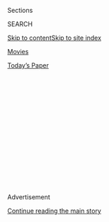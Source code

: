 <div id="app">

<div>

<div>

<div>

<div class="NYTAppHideMasthead css-1q2w90k e1suatyy0">

<div class="section css-ui9rw0 e1suatyy2">

<div class="css-eph4ug er09x8g0">

<div class="css-6n7j50">

</div>

<span class="css-1dv1kvn">Sections</span>

<div class="css-10488qs">

<span class="css-1dv1kvn">SEARCH</span>

</div>

[Skip to content](#site-content)[Skip to site
index](#site-index)

</div>

<div id="masthead-section-label" class="css-1wr3we4 eaxe0e00">

[Movies](https://www.nytimes3xbfgragh.onion/section/movies)

</div>

<div class="css-10698na e1huz5gh0">

</div>

</div>

<div id="masthead-bar-one" class="section hasLinks css-15hmgas e1csuq9d3">

<div class="css-uqyvli e1csuq9d0">

</div>

<div class="css-1uqjmks e1csuq9d1">

</div>

<div class="css-9e9ivx">

[](https://myaccount.nytimes3xbfgragh.onion/auth/login?response_type=cookie&client_id=vi)

</div>

<div class="css-1bvtpon e1csuq9d2">

[Today’s
Paper](https://www.nytimes3xbfgragh.onion/section/todayspaper)

</div>

</div>

</div>

</div>

<div data-aria-hidden="false">

<div id="site-content" data-role="main">

<div>

<div class="css-1aor85t" style="opacity:0.000000001;z-index:-1;visibility:hidden">

<div class="css-1hqnpie">

<div class="css-epjblv">

<span class="css-17xtcya">[Movies](/section/movies)</span><span class="css-x15j1o">|</span><span class="css-fwqvlz">Farewell,
FilmStruck: A Bittersweet Guide to the Movies to Catch Before It’s
Gone</span>

</div>

<div class="css-k008qs">

<div class="css-1iwv8en">

<span class="css-18z7m18"></span>

<div>

</div>

</div>

<span class="css-1n6z4y">https://nyti.ms/2CNEtpg</span>

<div class="css-1705lsu">

<div class="css-4xjgmj">

<div class="css-4skfbu" data-role="toolbar" data-aria-label="Social Media Share buttons, Save button, and Comments Panel with current comment count" data-testid="share-tools">

  - 
  - 
  - 
  - 
    
    <div class="css-6n7j50">
    
    </div>

  - 
  - 

</div>

</div>

</div>

</div>

</div>

</div>

<div class="css-13pd83m">

</div>

<div id="top-wrapper" class="css-1sy8kpn">

<div id="top-slug" class="css-l9onyx">

Advertisement

</div>

[Continue reading the main
story](#after-top)

<div class="ad top-wrapper" style="text-align:center;height:100%;display:block;min-height:250px">

<div id="top" class="place-ad" data-position="top" data-size-key="top">

</div>

</div>

<div id="after-top">

</div>

</div>

<div id="sponsor-wrapper" class="css-1hyfx7x">

<div id="sponsor-slug" class="css-19vbshk">

Supported by

</div>

[Continue reading the main
story](#after-sponsor)

<div id="sponsor" class="ad sponsor-wrapper" style="text-align:center;height:100%;display:block">

</div>

<div id="after-sponsor">

</div>

</div>

<div class="css-1vkm6nb ehdk2mb0">

# Farewell, FilmStruck: A Bittersweet Guide to the Movies to Catch Before It’s Gone

</div>

<div class="css-79elbk" data-testid="photoviewer-wrapper">

<div class="css-z3e15g" data-testid="photoviewer-wrapper-hidden">

</div>

<div class="css-1a48zt4 ehw59r15" data-testid="photoviewer-children">

![<span class="css-16f3y1r e13ogyst0" data-aria-hidden="true">Clockwise
from top left, Orson Welles in “Mr. Arkadin,” Jitka Cerhová and Ivana
Karbanová in “Daisies,” Paul McGann and Richard E. Grant in “Withnail
and I” and Maggie Cheung and Tony Leung Chiu-wai in “In the Mood for
Love.”</span><span class="css-cnj6d5 e1z0qqy90" itemprop="copyrightHolder"><span class="css-1ly73wi e1tej78p0">Credit...</span><span><span>Clockwise
from top left, Filmorsa, Filmové studio Barrandov, Cineplex-Odeon Films
and Block 2
Pictures</span></span></span>](https://static01.graylady3jvrrxbe.onion/images/2018/10/30/arts/30filmstruck-grid/30filmstruck-grid-articleLarge.jpg?quality=75&auto=webp&disable=upscale)

</div>

</div>

<div class="css-xt80pu e12qa4dv0">

<div class="css-18e8msd">

<div class="css-vp77d3 epjyd6m0">

<div class="css-1baulvz">

By <span class="css-1baulvz last-byline" itemprop="name">The New York
Times</span>

</div>

</div>

  - Oct. 29,
    2018

  - 
    
    <div class="css-4xjgmj">
    
    <div class="css-d8bdto" data-role="toolbar" data-aria-label="Social Media Share buttons, Save button, and Comments Panel with current comment count" data-testid="share-tools">
    
      - 
      - 
      - 
      - 
        
        <div class="css-6n7j50">
        
        </div>
    
      - 
      - 
    
    </div>
    
    </div>

</div>

</div>

<div class="section meteredContent css-1r7ky0e" name="articleBody" itemprop="articleBody">

<div class="css-1fanzo5 StoryBodyCompanionColumn">

<div class="css-53u6y8">

On Friday, classic movie lovers and art house buffs received some
devastating news: [FilmStruck](https://www.filmstruck.com/us/), the
streaming service partnership between Turner Classic Movies and the
Criterion Collection library, is shutting down for good on Nov. 30.

Since its debut two years ago, FilmStruck has offered its subscribers a
wealth of cinephile delights: carefully curated retrospectives and
themed collections; bonus features, including movie introductions from
TCM hosts; and guest programming from the likes of Barry Jenkins and
Rebecca Miller. To say that it will be missed by its “loyal” but “niche”
fan base — as Turner and Warner Bros. Digital described subscribers
[when announcing their
decision](https://variety.com/2018/digital/news/filmstruck-shutdown-warnermedia-turner-1202998364/)
— is an understatement.

\[[*Filmstruck might be leaving us, but you can find recommendations for
hundreds of movies to stream, on
Watching.*](https://www.nytimes3xbfgragh.onion/watching)\]

If, like us, you are in mourning, the best way to cope is by taking full
advantage now of those films you’ve had sitting in your queue, waiting
to be discovered (or re-discovered). Want recommendations? We reached
out to a bunch of our reporters, editors and regular contributors to
find out which films they would miss most. Below, they bid farewell and
pick their favorites — all of which are currently on FilmStruck but not
on other major services. Don’t [stress yourself out too
much](https://twitter.com/aliciamalone/status/1056955367878348800) as
you binge these next few weeks. (Where relevant, dates reflect the year
of a film’s foreign release.) *— AISHA HARRIS*

</div>

</div>

<div class="css-1fanzo5 StoryBodyCompanionColumn">

<div class="css-53u6y8">

## ‘What Price Hollywood?’ (1932)

</div>

</div>

<div class="css-79elbk" data-testid="photoviewer-wrapper">

<div class="css-z3e15g" data-testid="photoviewer-wrapper-hidden">

</div>

<div class="css-1a48zt4 ehw59r15" data-testid="photoviewer-children">

![<span class="css-16f3y1r e13ogyst0" data-aria-hidden="true">Constance
Bennett and Lowell Sherman in “What Price
Hollywood?”</span><span class="css-cnj6d5 e1z0qqy90" itemprop="copyrightHolder"><span class="css-1ly73wi e1tej78p0">Credit...</span><span>RKO
Pathé</span></span>](https://static01.graylady3jvrrxbe.onion/images/2018/10/30/arts/30filmstruck-whatprice/merlin_146051625_d28d8ce0-571c-484f-ad76-e75def21b885-articleLarge.jpg?quality=75&auto=webp&disable=upscale)

</div>

</div>

<div class="css-1fanzo5 StoryBodyCompanionColumn">

<div class="css-53u6y8">

FilmStruck has never been simply a repository of classics from the
Criterion Collection and the TCM archive, and it hasn’t relied on a
janky algorithm to anticipate what viewers want. The service is
thoughtfully curated, making it possible to create and screen your own
personal film festivals at home and put the work of certain directors,
actors and movements in context.

If you saw the new Bradley Cooper-directed “[A Star Is
Born](https://www.nytimes3xbfgragh.onion/2018/10/03/movies/a-star-is-born-review-lady-gaga-bradley-cooper.html),”
for example, you could not only compare the three previous versions on
FilmStruck, you could also look at their precursor, “What Price
Hollywood?,” which is more or less a dry run for the same story.
Directed by George Cukor, who went on to make the definitive “A Star is
Born” with Judy Garland 22 years later, the film is about a Brown Derby
waitress (Constance Bennett) with the moxie to persuade a hard-drinking
director (Lowell Sherman) to give her a shot as an actress. She rockets
to stardom as he sinks into addiction. Future versions put more meat on
the bone, but Bennett’s zesty performance is notable for being more
confident and assertive than that of others in the role. She needs the
door opened only a crack. *— SCOTT
TOBIAS*

## ‘Zero for Conduct’ (1933)

</div>

</div>

<div class="css-79elbk" data-testid="photoviewer-wrapper">

<div class="css-z3e15g" data-testid="photoviewer-wrapper-hidden">

</div>

<div class="css-1a48zt4 ehw59r15" data-testid="photoviewer-children">

<div class="css-1xdhyk6 erfvjey0">

<span class="css-1ly73wi e1tej78p0">Image</span>

<div class="css-zjzyr8">

<div data-testid="lazyimage-container" style="height:326.7333333333333px">

</div>

</div>

</div>

<span class="css-16f3y1r e13ogyst0" data-aria-hidden="true">A scene from
“Zero for
Conduct.”</span><span class="css-cnj6d5 e1z0qqy90" itemprop="copyrightHolder"><span class="css-1ly73wi e1tej78p0">Credit...</span><span>Comptoir
Français de Distribution de Films Franfilmdis</span></span>

</div>

</div>

<div class="css-1fanzo5 StoryBodyCompanionColumn">

<div class="css-53u6y8">

When I was a misfit movie-mad kid from Jersey, my wonderful aunt Peggy
would invite me to “the city” and take me to museums and cinemas. With
her, at the MoMA bookshop in 1972, when I was 12, I bought my first
hardcover movie book: a biography of the French renegade filmmaker Jean
Vigo. His pictures, only four in all, anarchic and tender, subversive
and romantic, had not yet been seen by me. They were rarely shown in my
neck of the woods. So I just read about them, obsessively.

</div>

</div>

<div class="css-1fanzo5 StoryBodyCompanionColumn">

<div class="css-53u6y8">

Then a library a few towns away announced a screening of “Zero For
Conduct,” and I begged my dad to take me. We got there and learned the
print was too damaged to run; another film was substituted. I burst into
tears. Jeez, my poor dad.

Today, on FilmStruck’s Criterion Channel, you can watch all of Vigo’s
filmography, beautifully restored, at the touch of a button. How spoiled
my 12-year-old self would have felt\! And he would’ve been even angrier
than I am now that some bean counter has deemed FilmStruck an expendable
corporate asset. *— GLENN
KENNY*

## ‘Floating Clouds’ (1955)

</div>

</div>

<div class="css-79elbk" data-testid="photoviewer-wrapper">

<div class="css-z3e15g" data-testid="photoviewer-wrapper-hidden">

</div>

<div class="css-1a48zt4 ehw59r15" data-testid="photoviewer-children">

<div class="css-1xdhyk6 erfvjey0">

<span class="css-1ly73wi e1tej78p0">Image</span>

<div class="css-zjzyr8">

<div data-testid="lazyimage-container" style="height:287.4222222222222px">

</div>

</div>

</div>

<span class="css-16f3y1r e13ogyst0" data-aria-hidden="true">Masayuki
Mori, left, and Hideko Takamine in “Floating
Clouds.”</span><span class="css-cnj6d5 e1z0qqy90" itemprop="copyrightHolder"><span class="css-1ly73wi e1tej78p0">Credit...</span><span>Toho
Company</span></span>

</div>

</div>

<div class="css-1fanzo5 StoryBodyCompanionColumn">

<div class="css-53u6y8">

Forget what’s streaming elsewhere — when FilmStruck goes, so will movies
that are tough to find on physical video, including Rainer Werner
Fassbinder’s “Querelle” and Ernst Lubitsch’s “Cluny Brown.” Credit to
the indispensable classic-movie maven Farran Smith Nehme [for
noting](https://twitter.com/selfstyledsiren/status/1055844790049427456)
that the films of the great Japanese director Mikio Naruse will be one
of the biggest voids. Catch his work now, or you may wait years.

Naruse’s “Floating Clouds,” never released on DVD in the United States,
is an ideal introduction to his unusually pure brand of despair. It
begins in 1946, when Yukiko (Hideko Takamine), repatriated to Japan,
returns to Tomioka (Masayuki Mori), with whom she had an affair in
Indochina during the war. She continues to love him, despite his refusal
to divorce his wife, his drunkenness, his negligible work prospects and
his willingness to cheat on and exploit her. And perhaps in their shared
hopelessness, they are well matched. Immaculately lit and performed, the
movie captures the anguish of the postwar milieu so piercingly that you
can almost feel it in your bones. *— BEN
KENIGSBERG*

</div>

</div>

<div class="css-1fanzo5 StoryBodyCompanionColumn">

<div class="css-53u6y8">

## ‘Mr. Arkadin’ (1955)

</div>

</div>

<div class="css-79elbk" data-testid="photoviewer-wrapper">

<div class="css-z3e15g" data-testid="photoviewer-wrapper-hidden">

</div>

<div class="css-1a48zt4 ehw59r15" data-testid="photoviewer-children">

<div class="css-1xdhyk6 erfvjey0">

<span class="css-1ly73wi e1tej78p0">Image</span>

<div class="css-zjzyr8">

<div data-testid="lazyimage-container" style="height:288.06666666666666px">

</div>

</div>

</div>

<span class="css-16f3y1r e13ogyst0" data-aria-hidden="true">Orson Welles
in “Mr.
Arkadin.”</span><span class="css-cnj6d5 e1z0qqy90" itemprop="copyrightHolder"><span class="css-1ly73wi e1tej78p0">Credit...</span><span>Filmorsa</span></span>

</div>

</div>

<div class="css-1fanzo5 StoryBodyCompanionColumn">

<div class="css-53u6y8">

I’ve been aiming to be an Orson Welles completist. Wish me luck: So much
went unfinished in the director’s career, and so many of his films were
cut and cut again in wildly different ways, that much of his art was
left in “Is this what he wanted?” fragments.

\[[*A new Orson Welles movie is coming to Netflix. Read about his films
streaming right
now.*](https://www.nytimes3xbfgragh.onion/2018/10/31/movies/orson-welles-netflix.html)\]

A blind spot for me until recently was his 1955 film “Mr. Arkadin,”
which seemed the ultimate example of a feature that was in constant flux
and remix. It concerns a wealthy amnesiac (Welles, hidden behind makeup
and a fancy beard) who hires a smuggler (Robert Arden) to investigate
his past. As the FilmStruck countdown clock was ticking, I finally
caught up with it. It’s a gorgeously shot and invigorating journey down
a Cold War rabbit hole. If you truly want to dive off the deep end,
FilmStruck is the only place offering Criterion’s assemblage of three
cuts of the movie, including the “Comprehensive Version” I watched, for
which film scholars and archivists tried to assemble it to Welles’s
wishes, based on later statements he made about it, among other factors.
*— MEKADO
MURPHY*

## ‘Daisies’ (1966)

</div>

</div>

<div class="css-79elbk" data-testid="photoviewer-wrapper">

<div class="css-z3e15g" data-testid="photoviewer-wrapper-hidden">

</div>

<div class="css-1a48zt4 ehw59r15" data-testid="photoviewer-children">

<div class="css-1xdhyk6 erfvjey0">

<span class="css-1ly73wi e1tej78p0">Image</span>

<div class="css-zjzyr8">

<div data-testid="lazyimage-container" style="height:257.77777777777777px">

</div>

</div>

</div>

<span class="css-16f3y1r e13ogyst0" data-aria-hidden="true">Jitka
Cerhova, left, and Ivana Karbanova in
“Daisies.”</span><span class="css-cnj6d5 e1z0qqy90" itemprop="copyrightHolder"><span class="css-1ly73wi e1tej78p0">Credit...</span><span>Filmové
studio Barrandov</span></span>

</div>

</div>

<div class="css-1fanzo5 StoryBodyCompanionColumn">

<div class="css-53u6y8">

In my teens and twenties, I was the kind of film buff who haunted
repertory theaters, worked at a video store and obsessively watched
Turner Classic Movies. But even I didn’t hear about Vera Chytilova’s
social satire “Daisies” until 2012, when the Criterion Collection put it
on DVD as part of its “Pearls of the Czech New Wave” box set.

A breezy 76 minutes of mostly plotless yet breathtakingly imaginative
avant-garde comedy, “Daisies” follows two women, both named Marie
(played by Jitka Cerhova and Ivana Karbanova) as they spend their days
giggling together, changing clothes, spreading mischief and baffling
men. Chytilova doesn’t indulge in free-form quirkiness for its own sake.
The movie is a puckish poke at authoritarianism of all stripes, from the
patriarchy to the Iron Curtain bureaucracy. It is also a salute to
sisterhood, celebrating the bond between two best friends who can
withstand any oppression so long as they’re side by side. It’s the kind
of little-known world cinema classic FilmStruck was created to spotlight
— not only making it available, but putting it into context. *— NOEL
MURRAY*

## ‘Mouchette’ (1967)

</div>

</div>

<div class="css-79elbk" data-testid="photoviewer-wrapper">

<div class="css-z3e15g" data-testid="photoviewer-wrapper-hidden">

</div>

<div class="css-1a48zt4 ehw59r15" data-testid="photoviewer-children">

<div class="css-1xdhyk6 erfvjey0">

<span class="css-1ly73wi e1tej78p0">Image</span>

<div class="css-zjzyr8">

<div data-testid="lazyimage-container" style="height:273.2444444444444px">

</div>

</div>

</div>

<span class="css-16f3y1r e13ogyst0" data-aria-hidden="true">Nadine
Nortier in
“Mouchette.”</span><span class="css-cnj6d5 e1z0qqy90" itemprop="copyrightHolder"><span class="css-1ly73wi e1tej78p0">Credit...</span><span>Argos
Films</span></span>

</div>

</div>

<div class="css-1fanzo5 StoryBodyCompanionColumn">

<div class="css-53u6y8">

I came to Robert Bresson in my mid-30s, late (for now) in my cinematic
education. But maybe it was better that way. How wonderful to discover
as an adult, and on one’s own, such a singular and mature vision\! The
experience changed my understanding of cinema, which I hadn’t thought
possible. And knowing Bresson’s work felt like knowing a sacred name
that only the initiates of some secret order are permitted to pronounce:
To meet a fellow admirer was to meet someone who understood something
essential, and not only about film.

Jean-Luc Godard wrote that “Robert Bresson is French cinema, as
Dostoyevsky is the Russian novel and Mozart is German music.” He wasn’t
wrong. But Bresson would no doubt reject Godard’s comparisons — and
definitely my own analogies — because he was interested in presenting
things only as they are, stripped to their barest, most essential forms.
“Mouchette” is Bresson at the height of his powers, released the year
after his “Au Hasard Balthazar” practically reinvented cinema. Like
“Balthazar,” it is a cleareyed tragedy about the suffering of women
among cruel and small-minded provincials. And speaking of tragedy, it is
streaming only on FilmStruck. *— AUSTIN CONSIDINE*

## ‘Day for Night’ (1973)

</div>

</div>

<div class="css-79elbk" data-testid="photoviewer-wrapper">

<div class="css-z3e15g" data-testid="photoviewer-wrapper-hidden">

</div>

<div class="css-1a48zt4 ehw59r15" data-testid="photoviewer-children">

<div class="css-1xdhyk6 erfvjey0">

<span class="css-1ly73wi e1tej78p0">Image</span>

<div class="css-zjzyr8">

<div data-testid="lazyimage-container" style="height:232px">

</div>

</div>

</div>

<span class="css-16f3y1r e13ogyst0" data-aria-hidden="true">Jean-Pierre
Léaud in “Day for
Night.”</span><span class="css-cnj6d5 e1z0qqy90" itemprop="copyrightHolder"><span class="css-1ly73wi e1tej78p0">Credit...</span><span>Les
Films du Carrosse</span></span>

</div>

</div>

<div class="css-1fanzo5 StoryBodyCompanionColumn">

<div class="css-53u6y8">

I was 11 years old the first time I saw François Truffaut’s “Day For
Night.” It was airing late one night on A\&E, which once stood for “Arts
& Entertainment,” and was programmed accordingly (not that “Storage
Wars” isn’t art). I recognized the title from Roger Ebert’s “Movie
Home Companion”; he had given it four stars and called it “not only the
best movie ever made about the movies” but “also a great entertainment.”

That was about all I needed to hear, and although I had never watched a
foreign film before, I programmed the VCR (I’m aware of how much that
phrase dates me) and gave it a look after school the next day. There was
something so warm and welcoming about Truffaut’s chronicle of the making
of a movie that the subtitles didn’t even matter; it spoke a language I
understood, which was the love of cinema. And in that way, it’s the
quintessential FilmStruck movie — foreign but approachable, decades old
but fresh and alive, pulsing with affection for the art of movies and
all of their possibilities. *— JASON BAILEY*

## ‘Alambrista\!’ (1977)

</div>

</div>

<div class="css-79elbk" data-testid="photoviewer-wrapper">

<div class="css-z3e15g" data-testid="photoviewer-wrapper-hidden">

</div>

<div class="css-1a48zt4 ehw59r15" data-testid="photoviewer-children">

<div class="css-1xdhyk6 erfvjey0">

<span class="css-1ly73wi e1tej78p0">Image</span>

<div class="css-zjzyr8">

<div data-testid="lazyimage-container" style="height:232px">

</div>

</div>

</div>

<span class="css-16f3y1r e13ogyst0" data-aria-hidden="true">Domingo
Ambriz in
“Alambrista\!”</span><span class="css-cnj6d5 e1z0qqy90" itemprop="copyrightHolder"><span class="css-1ly73wi e1tej78p0">Credit...</span><span>Filmhaus</span></span>

</div>

</div>

<div class="css-1fanzo5 StoryBodyCompanionColumn">

<div class="css-53u6y8">

I’m going to miss how easy it was to discover on FilmStruck the movies I
had previously only read about. Alongside the most recognizable names in
international and independent cinema were lesser-known gems from around
the world and from our own backyard, as is the case with Robert M.
Young’s “Alambrista\!”

A low-budget film, “Alambrista” follows Roberto (Domingo Ambriz), a
young Mexican man who crosses the border to find work in the United
States to support his new family. He faces the Sisyphean task of
scraping together money and evading law enforcement officers looking to
deport undocumented laborers. Roberto’s journey is often heartbreaking,
only occasionally rewarding. “Alambrista\!” won the Caméra d’Or at the
1978 Cannes Film Festival for its hand-held camerawork, and it opened
the door for other Chicano movies like Gregory Nava’s “El Norte” and
Luis Valdez’s “Zoot Suit.” I’m sorry to lose a source for rarities like
“Alambrista\!” *— MONICA
CASTILLO*

## ‘Withnail and I’ (1987)

</div>

</div>

<div class="css-79elbk" data-testid="photoviewer-wrapper">

<div class="css-z3e15g" data-testid="photoviewer-wrapper-hidden">

</div>

<div class="css-1a48zt4 ehw59r15" data-testid="photoviewer-children">

<div class="css-1xdhyk6 erfvjey0">

<span class="css-1ly73wi e1tej78p0">Image</span>

<div class="css-zjzyr8">

<div data-testid="lazyimage-container" style="height:217.82222222222222px">

</div>

</div>

</div>

<span class="css-16f3y1r e13ogyst0" data-aria-hidden="true">Paul McGann,
left and Richard E. Grant in “Withnail and
I.”</span><span class="css-cnj6d5 e1z0qqy90" itemprop="copyrightHolder"><span class="css-1ly73wi e1tej78p0">Credit...</span><span>Cineplex-Odeon
Films</span></span>

</div>

</div>

<div class="css-1fanzo5 StoryBodyCompanionColumn">

<div class="css-53u6y8">

Like many before me, I first discovered the 1987 dark comedy “Withnail
and I” back in the VHS days, after hearing countless people mimicking
Richard E. Grant’s gloriously slurred belligerence. (“We want the finest
wines available to humanity\! We want them here and we want them now\!”)
The role of Withnail — a flamboyant alcoholic and failing actor —
launched Grant’s career, and it’s still a knockout.

This permanently snockered man-child is on the verge of 30, but he is
hopelessly incapable of meeting life’s baseline requirements: paying his
rent, feeding himself, even changing his underwear. Drinks, however, are
always a possibility. (No one can match his unquenchable, suicidal
thirst, although many tried in college drinking games, subbing vinegar
for lighter fluid in one particular scene.) At the end of this hilarious
lost weekend in the country, we realize, along with his former
partner-in-crime Marwood (Paul McGann), that we must leave the Withnails
of the world behind if we ever hope to grow up. First, though, one more
rewatch. *— JENNIFER
VINEYARD*  

## ‘Naked’ (1993)

</div>

</div>

<div class="css-79elbk" data-testid="photoviewer-wrapper">

<div class="css-z3e15g" data-testid="photoviewer-wrapper-hidden">

</div>

<div class="css-1a48zt4 ehw59r15" data-testid="photoviewer-children">

<div class="css-1xdhyk6 erfvjey0">

<span class="css-1ly73wi e1tej78p0">Image</span>

<div class="css-zjzyr8">

<div data-testid="lazyimage-container" style="height:251.33333333333331px">

</div>

</div>

</div>

<span class="css-16f3y1r e13ogyst0" data-aria-hidden="true">David
Thewlis and Lesley Sharp in
“Naked.”</span><span class="css-cnj6d5 e1z0qqy90" itemprop="copyrightHolder"><span class="css-1ly73wi e1tej78p0">Credit...</span><span>Thin
Man Films</span></span>

</div>

</div>

<div class="css-1fanzo5 StoryBodyCompanionColumn">

<div class="css-53u6y8">

I don’t think I’ve seen “Naked” more than three times. And yet, “Naked”
is one of my favorite films. How can both statements be true? Because
like Johnny, the human vortex of misanthropy at the heart of this
scathing, haunting film from Mike Leigh, “Naked” arrives unexpectedly
and does enough psychic damage to mark you for life.

Played by David Thewlis in his breakout role, Johnny is a shuffling,
shaggy-haired native of Manchester, now down-and-out in London after
fleeing the consequences of the sexual assault that opens the film. (The
merciless tone is established from the start.) With his cruel
intelligence, dizzying monologues and trademark black trench coat, he
upends the lives of old friends, acquaintances and total strangers
alike.

The film’s devastating final shot casts Johnny as a sad-sack Satan
wandering the world, unwilling to accept either punishment or
forgiveness for his sins. When FilmStruck vanishes from the internet, it
will take this unforgettable portrait of humanity as a failed state with
it for now — but the film will remain lodged in my mind forever. *— SEAN
T.
COLLINS*

## ‘In the Mood for Love’ (2000)

</div>

</div>

<div class="css-79elbk" data-testid="photoviewer-wrapper">

<div class="css-z3e15g" data-testid="photoviewer-wrapper-hidden">

</div>

<div class="css-1a48zt4 ehw59r15" data-testid="photoviewer-children">

<div class="css-1xdhyk6 erfvjey0">

<span class="css-1ly73wi e1tej78p0">Image</span>

<div class="css-zjzyr8">

<div data-testid="lazyimage-container" style="height:224.91111111111113px">

</div>

</div>

</div>

<span class="css-16f3y1r e13ogyst0" data-aria-hidden="true">Maggie
Cheung and Tony Leung Chiu-wai in “In the Mood for
Love.”</span><span class="css-cnj6d5 e1z0qqy90" itemprop="copyrightHolder"><span class="css-1ly73wi e1tej78p0">Credit...</span><span>Block
2 Pictures</span></span>

</div>

</div>

<div class="css-1fanzo5 StoryBodyCompanionColumn">

<div class="css-53u6y8">

The first time I experienced “In the Mood for Love,” I was a graduate
student in cinema studies several years ago. I believe it was in my
class on film form and style, one of our required courses. At the time,
I considered it stunning, if a bit slow for my tastes.

It’s one I always meant to revisit but just never did, though it’s been
sitting in my FilmStruck queue for months. After learning that my
beloved streaming service was leaving, however, I took the chance this
past weekend to return to it. How glad I am that I did: Watching Wong
Kar-wai’s gorgeous meditation on secrets, yearning and heartbreak
between two lonely souls (played by Tony Leung Chiu-wai and Maggie
Cheung) in 1960s Hong Kong is even better than I remembered, and hardly
a drag. Perhaps it’s with more life experience that I can connect to it
on a deeper level than I did in my early 20s. Whatever the reason, I
fully understand why my professor considered it required viewing. *—
AISHA HARRIS*

</div>

</div>

<div class="css-1fanzo5 StoryBodyCompanionColumn">

<div class="css-53u6y8">

## ‘Forza Bastia’ (2002)

</div>

</div>

<div class="css-79elbk" data-testid="photoviewer-wrapper">

<div class="css-z3e15g" data-testid="photoviewer-wrapper-hidden">

</div>

<div class="css-1a48zt4 ehw59r15" data-testid="photoviewer-children">

<div class="css-1xdhyk6 erfvjey0">

<span class="css-1ly73wi e1tej78p0">Image</span>

<div class="css-zjzyr8">

<div data-testid="lazyimage-container" style="height:284.2px">

</div>

</div>

</div>

<span class="css-16f3y1r e13ogyst0" data-aria-hidden="true">A scene from
“Forza
Bastia.”</span><span class="css-cnj6d5 e1z0qqy90" itemprop="copyrightHolder"><span class="css-1ly73wi e1tej78p0">Credit...</span><span>Specta
Films</span></span>

</div>

</div>

<div class="css-1fanzo5 StoryBodyCompanionColumn">

<div class="css-53u6y8">

The 26-minute documentary “Forza Bastia 78” may not immediately catch
your eye on FilmStruck, but it is a delightful U.F.O. in the career of
Jacques Tati, the French filmmaker famous for such droll comedies as
“Mon Oncle.”

In April 1978, Tati flew to Corsica to cover the first leg of the UEFA
Cup Final, which pitted the scrappy Bastia team against the much larger,
much more powerful Dutch club PSV Eindhoven. I was a kid living in
Corsica an hour from Bastia back then, and I distinctly remember our
soccer fever.

Tati’s commentary-free doc shows maybe two minutes of the game itself.
In its place, we mostly see fans of all ages decorate shops and the
local church with the team colors, wave flags, honk car horns. We hear
chants and firecrackers, and the thunderstorm that wrecked the field.
Cue the surreal images of employees mopping up the puddles. For whatever
reason, Tati’s Corsican footage was shelved until his daughter, Sophie
Tatischeff, unearthed it decades later and put it all together. I can’t
watch it without tearing up. And I still have my team scarf. *—
ELISABETH VINCENTELLI*

</div>

</div>

</div>

<div>

</div>

<div>

</div>

<div>

</div>

<div>

<div id="bottom-wrapper" class="css-1ede5it">

<div id="bottom-slug" class="css-l9onyx">

Advertisement

</div>

[Continue reading the main
story](#after-bottom)

<div id="bottom" class="ad bottom-wrapper" style="text-align:center;height:100%;display:block;min-height:90px">

</div>

<div id="after-bottom">

</div>

</div>

</div>

</div>

</div>

## Site Index

<div>

</div>

## Site Information Navigation

  - [© <span>2020</span> <span>The New York Times
    Company</span>](https://help.nytimes3xbfgragh.onion/hc/en-us/articles/115014792127-Copyright-notice)

<!-- end list -->

  - [NYTCo](https://www.nytco.com/)
  - [Contact
    Us](https://help.nytimes3xbfgragh.onion/hc/en-us/articles/115015385887-Contact-Us)
  - [Work with us](https://www.nytco.com/careers/)
  - [Advertise](https://nytmediakit.com/)
  - [T Brand Studio](http://www.tbrandstudio.com/)
  - [Your Ad
    Choices](https://www.nytimes3xbfgragh.onion/privacy/cookie-policy#how-do-i-manage-trackers)
  - [Privacy](https://www.nytimes3xbfgragh.onion/privacy)
  - [Terms of
    Service](https://help.nytimes3xbfgragh.onion/hc/en-us/articles/115014893428-Terms-of-service)
  - [Terms of
    Sale](https://help.nytimes3xbfgragh.onion/hc/en-us/articles/115014893968-Terms-of-sale)
  - [Site
    Map](https://spiderbites.nytimes3xbfgragh.onion)
  - [Help](https://help.nytimes3xbfgragh.onion/hc/en-us)
  - [Subscriptions](https://www.nytimes3xbfgragh.onion/subscription?campaignId=37WXW)

</div>

</div>

</div>

</div>
